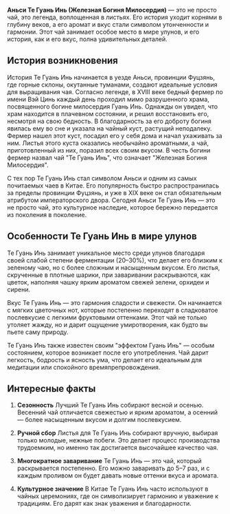 
**Аньси Те Гуань Инь (Железная Богиня Милосердия)** — это не просто чай, это легенда, воплощенная в листьях. Его история уходит корнями в глубину веков, а его аромат и вкус стали символом утонченности и гармонии. Этот чай занимает особое место в мире улунов, и его история, как и его вкус, полна удивительных деталей.

## История возникновения

История Те Гуань Инь начинается в уезде Аньси, провинции Фуцзянь, где горные склоны, окутанные туманами, создают идеальные условия для выращивания чая. Согласно легенде, в XVIII веке бедный фермер по имени Вэй Цинь каждый день проходил мимо разрушенного храма, посвященного богине милосердия Гуань Инь. Однажды он увидел, что храм находится в плачевном состоянии, и решил восстановить его, несмотря на свою бедность. В благодарность за его доброту богиня явилась ему во сне и указала на чайный куст, растущий неподалеку. Фермер нашел этот куст, посадил его у себя дома и начал ухаживать за ним. Листья этого куста оказались необычайно ароматными, а чай, приготовленный из них, поразил всех своим вкусом. В честь богини фермер назвал чай "Те Гуань Инь", что означает "Железная Богиня Милосердия".

С тех пор Те Гуань Инь стал символом Аньси и одним из самых почитаемых чаев в Китае. Его популярность быстро распространилась за пределы провинции Фуцзянь, и уже в XIX веке он стал обязательным атрибутом императорского двора. Сегодня Аньси Те Гуань Инь — это не просто чай, это культурное наследие, которое бережно передается из поколения в поколение.

## Особенности Те Гуань Инь в мире улунов

Те Гуань Инь занимает уникальное место среди улунов благодаря своей слабой степени ферментации (20–30%), что делает его близким к зеленому чаю, но с более сложным и насыщенным вкусом. Его листья, скрученные в плотные шарики, при заваривании раскрываются, как цветок, наполняя чашку ярким ароматом свежей зелени, орхидеи и сирени.

Вкус Те Гуань Инь — это гармония сладости и свежести. Он начинается с мягких цветочных нот, которые постепенно переходят в сладковатое послевкусие с легкими фруктовыми оттенками. Этот чай не только утоляет жажду, но и дарит ощущение умиротворения, как будто вы пьете саму природу.

Те Гуань Инь также известен своим "эффектом Гуань Инь" — особым состоянием, которое возникает после его употребления. Чай дарит легкость, бодрость и ясность ума, что делает его идеальным для медитации или спокойного времяпрепровождения.

## Интересные факты

1. **Сезонность**
   Лучший Те Гуань Инь собирают весной и осенью. Весенний чай отличается свежестью и ярким ароматом, а осенний — более насыщенным вкусом и долгим послевкусием.

2. **Ручной сбор**
   Листья для Те Гуань Инь собирают вручную, выбирая только молодые, нежные побеги. Это делает процесс производства трудоемким, но именно так достигается высочайшее качество чая.

3. **Многократное заваривание**
   Те Гуань Инь — это чай, который раскрывается постепенно. Его можно заваривать до 5–7 раз, и с каждым проливом он будет давать новые оттенки вкуса и аромата.

4. **Культурное значение**
   В Китае Те Гуань Инь часто используют в чайных церемониях, где он символизирует гармонию и уважение к традициям. Его дарят как знак уважения и благодарности.
